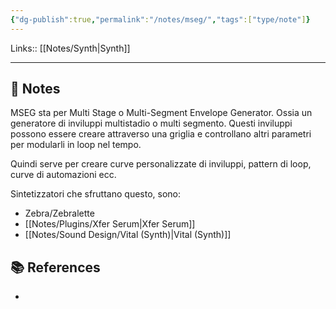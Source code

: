 ```yaml
---
{"dg-publish":true,"permalink":"/notes/mseg/","tags":["type/note"]}
---
```


Links:: [[Notes/Synth\|Synth]]

---

## 📝 Notes

MSEG sta per Multi Stage o Multi-Segment Envelope Generator. Ossia un generatore di inviluppi multistadio o multi segmento. Questi inviluppi possono essere creare attraverso una griglia e controllano altri parametri per modularli in loop nel tempo. 

Quindi serve per creare curve personalizzate di inviluppi, pattern di loop, curve di automazioni ecc.

Sintetizzatori che sfruttano questo, sono:
- Zebra/Zebralette
- [[Notes/Plugins/Xfer Serum\|Xfer Serum]]
- [[Notes/Sound Design/Vital (Synth)\|Vital (Synth)]]


## 📚 References

- 

